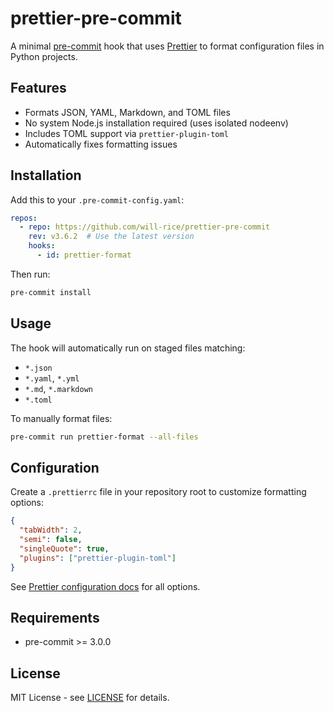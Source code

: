 # prettier-pre-commit

A minimal [pre-commit](https://pre-commit.com/) hook that uses [Prettier](https://prettier.io/) to format configuration files in Python projects.

## Features

- Formats JSON, YAML, Markdown, and TOML files
- No system Node.js installation required (uses isolated nodeenv)
- Includes TOML support via `prettier-plugin-toml`
- Automatically fixes formatting issues

## Installation

Add this to your `.pre-commit-config.yaml`:

```yaml
repos:
  - repo: https://github.com/will-rice/prettier-pre-commit
    rev: v3.6.2  # Use the latest version
    hooks:
      - id: prettier-format
```

Then run:

```bash
pre-commit install
```

## Usage

The hook will automatically run on staged files matching:
- `*.json`
- `*.yaml`, `*.yml`
- `*.md`, `*.markdown`
- `*.toml`

To manually format files:

```bash
pre-commit run prettier-format --all-files
```

## Configuration

Create a `.prettierrc` file in your repository root to customize formatting options:

```json
{
  "tabWidth": 2,
  "semi": false,
  "singleQuote": true,
  "plugins": ["prettier-plugin-toml"]
}
```

See [Prettier configuration docs](https://prettier.io/docs/en/configuration.html) for all options.

## Requirements

- pre-commit >= 3.0.0

## License

MIT License - see [LICENSE](LICENSE) for details.
